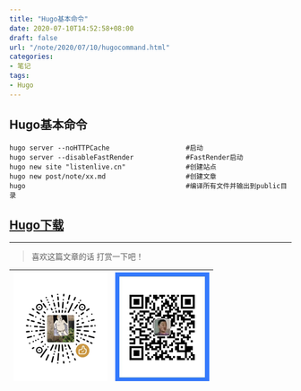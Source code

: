 ```yaml
---
title: "Hugo基本命令"
date: 2020-07-10T14:52:58+08:00
draft: false
url: "/note/2020/07/10/hugocommand.html"
categories: 
- 笔记
tags: 
- Hugo
---
```

## Hugo基本命令
```
hugo server --noHTTPCache					#启动
hugo server --disableFastRender				#FastRender启动
hugo new site "listenlive.cn"				#创建站点
hugo new post/note/xx.md					#创建文章
hugo 										#编译所有文件并输出到public目录
```
## [Hugo下载](https://github.com/gohugoio/hugo/releases)
___
> 喜欢这篇文章的话 打赏一下吧！ 

| ![Wechat](/images/pay/eb05acdaec967.png)  | ![Alipay](/images/pay/0831de845.png) |
| --------   | -----:  |

